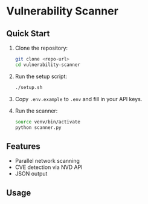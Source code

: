 # Vulnerability Scanner

## Quick Start

1. Clone the repository:

   ```bash
   git clone <repo-url>
   cd vulnerability-scanner
   ```

2. Run the setup script:

   ```bash
   ./setup.sh
   ```

3. Copy `.env.example` to `.env` and fill in your API keys.

4. Run the scanner:

   ```bash
   source venv/bin/activate
   python scanner.py
   ```

## Features

- Parallel network scanning
- CVE detection via NVD API
- JSON output

## Usage

```bash
```
